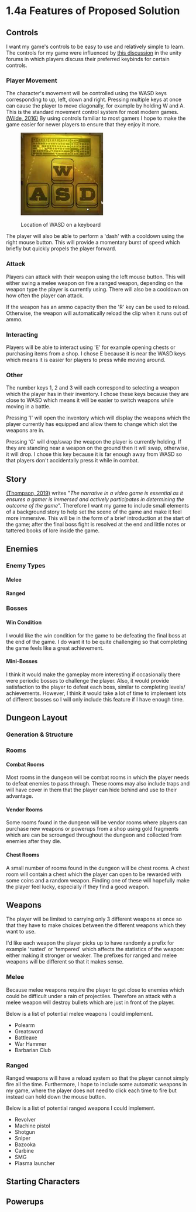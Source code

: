 # 1.4a Features of Proposed Solution

## Controls

I want my game's controls to be easy to use and relatively simple to learn. The controls for my game were influenced by [this discussion](https://forum.unity.com/threads/most-common-keyboard-mouse-inputs-for-pc-games.380594/) in the unity forums in which players discuss their preferred keybinds for certain controls.

### Player Movement

The character's movement will be controlled using the WASD keys corresponding to up, left, down and right. Pressing multiple keys at once can cause the player to move diagonally, for example by holding W and A. This is the standard movement control system for most modern games. [(Wilde, 2016)](reference-list.md#features-of-a-proposed-solution) By using controls familiar to most gamers I hope to make the game easier for newer players to ensure that they enjoy it more.

<figure><img src="../.gitbook/assets/wasd.jpg" alt=""><figcaption><p>Location of WASD on a keyboard</p></figcaption></figure>

The player will also be able to perform a 'dash' with a cooldown using the right mouse button. This will provide a momentary burst of speed which briefly but quickly propels the player forward.

### Attack

Players can attack with their weapon using the left mouse button. This will either swing a melee weapon on fire a ranged weapon, depending on the weapon type the player is currently using. There will also be a cooldown on how often the player can attack.

If the weapon has an ammo capacity then the 'R' key can be used to reload. Otherwise, the weapon will automatically reload the clip when it runs out of ammo.

### Interacting

Players will be able to interact using 'E' for example opening chests or purchasing items from a shop. I chose E because it is near the WASD keys which means it is easier for players to press while moving around.

### Other

The number keys 1, 2 and 3 will each correspond to selecting a weapon which the player has in their inventory. I chose these keys because they are close to WASD which means it will be easier to switch weapons while moving in a battle.

Pressing 'I' will open the inventory which will display the weapons which the player currently has equipped and allow them to change which slot the weapons are in.

Pressing 'G' will drop/swap the weapon the player is currently holding. If they are standing near a weapon on the ground then it will swap, otherwise, it will drop. I chose this key because it is far enough away from WASD so that players don't accidentally press it while in combat.

## Story

[(Thompson, 2019)](reference-list.md#features-of-a-proposed-solution) writes "_The narrative in a video game is essential as it ensures a gamer is immersed and actively participates in determining the outcome of the game_". Therefore I want my game to include small elements of a background story to help set the scene of the game and make it feel more immersive. This will be in the form of a brief introduction at the start of the game; after the final boss fight is resolved at the end and little notes or tattered books of lore inside the game.

## Enemies

### Enemy Types

#### Melee

#### Ranged

### Bosses

#### Win Condition

I would like the win condition for the game to be defeating the final boss at the end of the game. I do want it to be quite challenging so that completing the game feels like a great achievement.

#### Mini-Bosses

I think it would make the gameplay more interesting if occasionally there were periodic bosses to challenge the player. Also, it would provide satisfaction to the player to defeat each boss, similar to completing levels/ achievements. However, I think it would take a lot of time to implement lots of different bosses so I will only include this feature if I have enough time.

## Dungeon Layout

### Generation & Structure

### Rooms

#### Combat Rooms

Most rooms in the dungeon will be combat rooms in which the player needs to defeat enemies to pass through. These rooms may also include traps and will have cover in them that the player can hide behind and use to their advantage.

#### Vendor Rooms

Some rooms found in the dungeon will be vendor rooms where players can purchase new weapons or powerups from a shop using gold fragments which are can be scrounged throughout the dungeon and collected from enemies after they die.

#### Chest Rooms

A small number of rooms found in the dungeon will be chest rooms. A chest room will contain a chest which the player can open to be rewarded with some coins and a random weapon. Finding one of these will hopefully make the player feel lucky, especially if they find a good weapon.

## Weapons

The player will be limited to carrying only 3 different weapons at once so that they have to make choices between the different weapons which they want to use.

I'd like each weapon the player picks up to have randomly a prefix for example 'rusted' or 'tempered' which affects the statistics of the weapon: either making it stronger or weaker. The prefixes for ranged and melee weapons will be different so that it makes sense.

### Melee

Because melee weapons require the player to get close to enemies which could be difficult under a rain of projectiles. Therefore an attack with a melee weapon will destroy bullets which are just in front of the player.

Below is a list of potential melee weapons I could implement.

* Polearm
* Greatsword
* Battleaxe
* War Hammer
* Barbarian Club

### Ranged

Ranged weapons will have a reload system so that the player cannot simply fire all the time. Furthermore, I hope to include some automatic weapons in my game, where the player does not need to click each time to fire but instead can hold down the mouse button.

Below is a list of potential ranged weapons I could implement.

* Revolver
* Machine pistol
* Shotgun
* Sniper
* Bazooka
* Carbine
* SMG
* Plasma launcher

## Starting Characters

## Powerups

